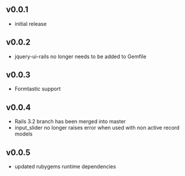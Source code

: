 ## v0.0.1

* initial release

## v0.0.2

* jquery-ui-rails no longer needs to be added to Gemfile

## v0.0.3

* Formtastic support

## v0.0.4

* Rails 3.2 branch has been merged into master
* input_slider no longer raises error when used with non active record models 

## v0.0.5

* updated rubygems runtime dependencies
